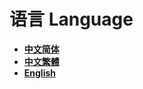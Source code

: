 <!-- docs/PlayerTitle/_sidebar.md -->

# 语言 Language

* [**中文简体**](PlayerTitle/zh_CN/)
* [**中文繁體**](PlayerTitle/zh_TW/)
* [**English**](PlayerTitle/en_US/)
